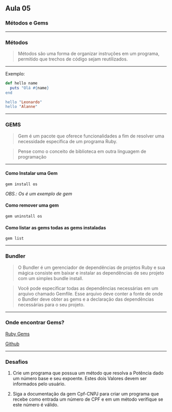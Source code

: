 ## Aula 05

### Métodos e Gems

---

### Métodos

> Métodos são uma forma de organizar instruções em um programa, permitido que trechos de código sejam reutilizados.

---

Exemplo:

```ruby
def hello name
  puts "Olá #{name}
end

hello "Leonardo"
hello "Alanne"
```
---

### GEMS

> Gem é um pacote que oferece funcionalidades a fim de resolver uma necessidade específica de um programa Ruby.

> Pense como o conceito de biblioteca em outra linguagem de programação

---

#### Como Instalar uma Gem

```
gem install os
```
_OBS.: Os é um exemplo de gem_

#### Como remover uma gem 

```
gem uninstall os
```
#### Como listar as gems todas as gems instaladas

```
gem list
```
---

### Bundler

> O Bundler é um gerenciador de dependências de projetos Ruby e sua mágica consiste em baixar e instalar as dependências de seu projeto com um simples bundle install.

> Você pode especificar todas as dependências necessárias em um arquivo chamado Gemfile. Esse arquivo deve conter a fonte de onde o Bundler deve obter as gems e a declaração das dependências necessárias para o seu projeto.

---

### Onde encontrar Gems?

[Ruby Gems](https://rubygems.org/)

[Github](https://github.com/)

---

### Desafios

1. Crie um programa que possua um método que resolva a Potência dado um número base e seu expoente. Estes dois Valores devem ser informados pelo usuário.

2. Siga a documentação da gem Cpf-CNPJ para criar um programa que recebe como entrada um número de CPF e em um método verifique se este número é válido.
